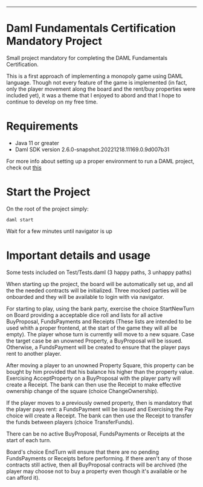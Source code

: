 
---

# Daml Fundamentals Certification Mandatory Project

Small project mandatory for completing the DAML Fundamentals Certification.

This is a first approach of implementing a monopoly game using DAML language. Though not every feature of the game is implemented (in fact, only the player movement along the board and the rent/buy properties were included yet), it was a theme that I enjoyed to abord and that I hope to continue to develop on my free time. 

# Requirements

* Java 11 or greater
* Daml SDK version 2.6.0-snapshot.20221218.11169.0.9d007b31

For more info about setting up a proper environment to run a DAML project, check out [this](https://docs.daml.com/ops/requirements.html#)

# Start the Project
On the root of the project simply:
```
daml start
```

Wait for a few minutes until navigator is up

# Important details and usage
Some tests included on Test/Tests.daml (3 happy paths, 3 unhappy paths)

When starting up the project, the board will be automatically set up, and all the the needed contracts will be initialized. Three mocked parties will be onboarded and they will be available to login with via navigator.

For starting to play, using the bank party, exercise the choice StartNewTurn on Board providing a acceptable dice roll and lists for all active BuyProposal, FundsPayments and Receipts (These lists are intended to be used whith a proper frontend, at the start of the game they will all be empty). The player whose turn is currently will move to a new square. Case the target case be an unowned Property, a BuyProposal will be issued. Otherwise, a FundsPayment will be created to ensure that the player pays rent to another player.

After moving a player to an unowned Property Square, this property can be bought by him provided that his balance his higher than the property value. Exercising AcceptProperty on a BuyProposal with the player party will create a Receipt. The bank can then use the Receipt to make effective ownership change of the square (choice ChangeOwnership).

If the player moves to a previously owned property, then is mandatory that the player pays rent: a FundsPayment will be issued and Exercising the Pay choice will create a Receipt. The bank can then use the Receipt to transfer the funds between players (choice TransferFunds).

There can be no active BuyProposal, FundsPayments or Receipts at the start of each turn.

Board's choice EndTurn will ensure that there are no pending FundsPayments or Receipts before performing. If there aren't any of those contracts still active, then all BuyProposal contracts will be archived (the player may choose not to buy a property even though it's available or he can afford it).
